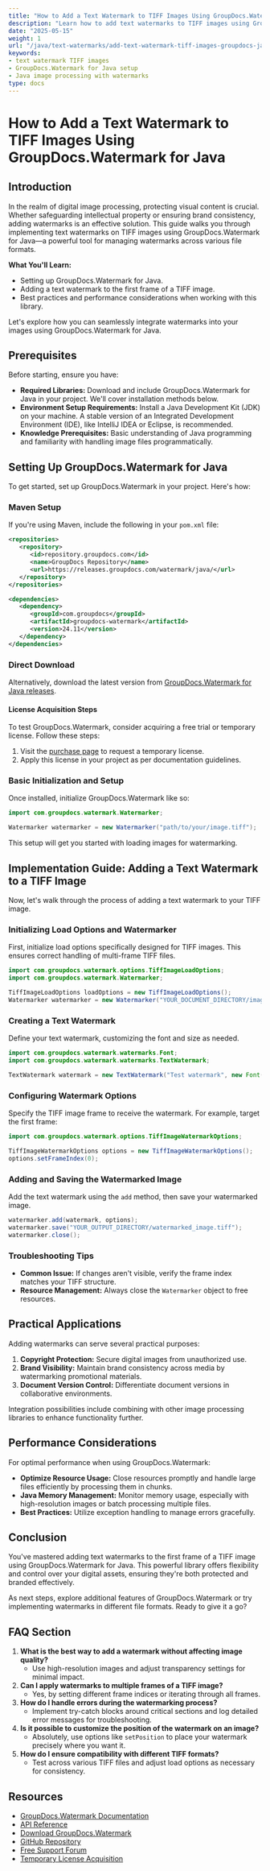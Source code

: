 ```yaml
---
title: "How to Add a Text Watermark to TIFF Images Using GroupDocs.Watermark for Java"
description: "Learn how to add text watermarks to TIFF images using GroupDocs.Watermark for Java. Protect your digital content with effective watermarking techniques."
date: "2025-05-15"
weight: 1
url: "/java/text-watermarks/add-text-watermark-tiff-images-groupdocs-java/"
keywords:
- text watermark TIFF images
- GroupDocs.Watermark for Java setup
- Java image processing with watermarks
type: docs
---
```

# How to Add a Text Watermark to TIFF Images Using GroupDocs.Watermark for Java

## Introduction
In the realm of digital image processing, protecting visual content is crucial. Whether safeguarding intellectual property or ensuring brand consistency, adding watermarks is an effective solution. This guide walks you through implementing text watermarks on TIFF images using GroupDocs.Watermark for Java—a powerful tool for managing watermarks across various file formats.

**What You'll Learn:**
- Setting up GroupDocs.Watermark for Java.
- Adding a text watermark to the first frame of a TIFF image.
- Best practices and performance considerations when working with this library.

Let's explore how you can seamlessly integrate watermarks into your images using GroupDocs.Watermark for Java.

## Prerequisites
Before starting, ensure you have:
- **Required Libraries:** Download and include GroupDocs.Watermark for Java in your project. We'll cover installation methods below.
- **Environment Setup Requirements:** Install a Java Development Kit (JDK) on your machine. A stable version of an Integrated Development Environment (IDE), like IntelliJ IDEA or Eclipse, is recommended.
- **Knowledge Prerequisites:** Basic understanding of Java programming and familiarity with handling image files programmatically.

## Setting Up GroupDocs.Watermark for Java
To get started, set up GroupDocs.Watermark in your project. Here's how:

### Maven Setup
If you're using Maven, include the following in your `pom.xml` file:

```xml
<repositories>
   <repository>
      <id>repository.groupdocs.com</id>
      <name>GroupDocs Repository</name>
      <url>https://releases.groupdocs.com/watermark/java/</url>
   </repository>
</repositories>

<dependencies>
   <dependency>
      <groupId>com.groupdocs</groupId>
      <artifactId>groupdocs-watermark</artifactId>
      <version>24.11</version>
   </dependency>
</dependencies>
```

### Direct Download
Alternatively, download the latest version from [GroupDocs.Watermark for Java releases](https://releases.groupdocs.com/watermark/java/).

#### License Acquisition Steps
To test GroupDocs.Watermark, consider acquiring a free trial or temporary license. Follow these steps:
1. Visit the [purchase page](https://purchase.groupdocs.com/temporary-license) to request a temporary license.
2. Apply this license in your project as per documentation guidelines.

### Basic Initialization and Setup
Once installed, initialize GroupDocs.Watermark like so:

```java
import com.groupdocs.watermark.Watermarker;

Watermarker watermarker = new Watermarker("path/to/your/image.tiff");
```

This setup will get you started with loading images for watermarking.

## Implementation Guide: Adding a Text Watermark to a TIFF Image
Now, let's walk through the process of adding a text watermark to your TIFF image.

### Initializing Load Options and Watermarker
First, initialize load options specifically designed for TIFF images. This ensures correct handling of multi-frame TIFF files.

```java
import com.groupdocs.watermark.options.TiffImageLoadOptions;
import com.groupdocs.watermark.Watermarker;

TiffImageLoadOptions loadOptions = new TiffImageLoadOptions();
Watermarker watermarker = new Watermarker("YOUR_DOCUMENT_DIRECTORY/image.tiff", loadOptions);
```

### Creating a Text Watermark
Define your text watermark, customizing the font and size as needed.

```java
import com.groupdocs.watermark.watermarks.Font;
import com.groupdocs.watermark.watermarks.TextWatermark;

TextWatermark watermark = new TextWatermark("Test watermark", new Font("Arial", 19));
```

### Configuring Watermark Options
Specify the TIFF image frame to receive the watermark. For example, target the first frame:

```java
import com.groupdocs.watermark.options.TiffImageWatermarkOptions;

TiffImageWatermarkOptions options = new TiffImageWatermarkOptions();
options.setFrameIndex(0);
```

### Adding and Saving the Watermarked Image
Add the text watermark using the `add` method, then save your watermarked image.

```java
watermarker.add(watermark, options);
watermarker.save("YOUR_OUTPUT_DIRECTORY/watermarked_image.tiff");
watermarker.close();
```

### Troubleshooting Tips
- **Common Issue:** If changes aren't visible, verify the frame index matches your TIFF structure.
- **Resource Management:** Always close the `Watermarker` object to free resources.

## Practical Applications
Adding watermarks can serve several practical purposes:
1. **Copyright Protection:** Secure digital images from unauthorized use.
2. **Brand Visibility:** Maintain brand consistency across media by watermarking promotional materials.
3. **Document Version Control:** Differentiate document versions in collaborative environments.

Integration possibilities include combining with other image processing libraries to enhance functionality further.

## Performance Considerations
For optimal performance when using GroupDocs.Watermark:
- **Optimize Resource Usage:** Close resources promptly and handle large files efficiently by processing them in chunks.
- **Java Memory Management:** Monitor memory usage, especially with high-resolution images or batch processing multiple files.
- **Best Practices:** Utilize exception handling to manage errors gracefully.

## Conclusion
You've mastered adding text watermarks to the first frame of a TIFF image using GroupDocs.Watermark for Java. This powerful library offers flexibility and control over your digital assets, ensuring they're both protected and branded effectively.

As next steps, explore additional features of GroupDocs.Watermark or try implementing watermarks in different file formats. Ready to give it a go?

## FAQ Section
1. **What is the best way to add a watermark without affecting image quality?**
   - Use high-resolution images and adjust transparency settings for minimal impact.
2. **Can I apply watermarks to multiple frames of a TIFF image?**
   - Yes, by setting different frame indices or iterating through all frames.
3. **How do I handle errors during the watermarking process?**
   - Implement try-catch blocks around critical sections and log detailed error messages for troubleshooting.
4. **Is it possible to customize the position of the watermark on an image?**
   - Absolutely, use options like `setPosition` to place your watermark precisely where you want it.
5. **How do I ensure compatibility with different TIFF formats?**
   - Test across various TIFF files and adjust load options as necessary for consistency.

## Resources
- [GroupDocs.Watermark Documentation](https://docs.groupdocs.com/watermark/java/)
- [API Reference](https://reference.groupdocs.com/watermark/java)
- [Download GroupDocs.Watermark](https://releases.groupdocs.com/watermark/java/)
- [GitHub Repository](https://github.com/groupdocs-watermark/GroupDocs.Watermark-for-Java)
- [Free Support Forum](https://forum.groupdocs.com/c/watermark/10)
- [Temporary License Acquisition](https://purchase.groupdocs.com/temporary-license)
